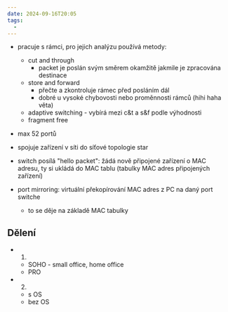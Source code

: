 ```yaml
---
date: 2024-09-16T20:05
tags:
  - 
---
```

- pracuje s rámci, pro jejich analýzu používá metody:
	- cut and through
		- packet je poslán svým směrem okamžitě jakmile je zpracována destinace
	- store and forward
		- přečte a zkontroluje rámec před posláním dál
		- dobré u vysoké chybovosti nebo proměnnosti rámců (hihi haha věta)
	- adaptive switching - vybírá mezi c&t a s&f podle výhodnosti
	- fragment free
- max 52 portů
- spojuje zařízení v síti do síťové topologie star

- switch posílá "hello packet": žádá nově připojené zařízení o MAC adresu, ty si ukládá do MAC tablu (tabulky MAC adres připojených zařízení)

- port mirroring: virtuální překopírování MAC adres z PC na daný port switche 
	- to se děje na základě MAC tabulky
## Dělení
- 1)
	- SOHO - small office, home office
	- PRO
 - 2)
	 - s OS
	 - bez OS